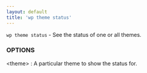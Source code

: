 ```yaml
---
layout: default
title: 'wp theme status'
---
```


`wp theme status` - See the status of one or all themes.

### OPTIONS

&lt;theme&gt;
: A particular theme to show the status for.

